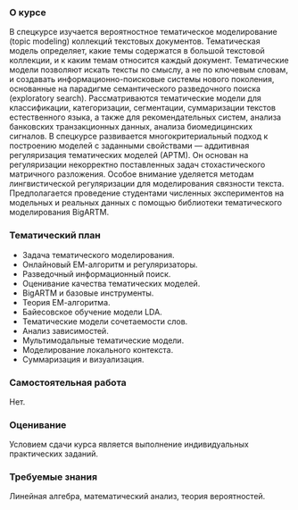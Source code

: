### О курсе

В спецкурсе изучается вероятностное тематическое моделирование (topic modeling) коллекций текстовых документов. Тематическая модель определяет, какие темы содержатся в большой текстовой коллекции, и к каким темам относится каждый документ. Тематические модели позволяют искать тексты по смыслу, а не по ключевым словам, и создавать информационно-поисковые системы нового поколения, основанные на парадигме семантического разведочного поиска (exploratory search). Рассматриваются тематические модели для классификации, категоризации, сегментации, суммаризации текстов естественного языка, а также для рекомендательных систем, анализа банковских транзакционных данных, анализа биомедицинских сигналов. В спецкурсе развивается многокритериальный подход к построению моделей с заданными свойствами — аддитивная регуляризация тематических моделей (АРТМ). Он основан на регуляризации некорректно поставленных задач стохастического матричного разложения. Особое внимание уделяется методам лингвистической регуляризации для моделирования связности текста. Предполагается проведение студентами численных экспериментов на модельных и реальных данных с помощью библиотеки тематического моделирования BigARTM.

### Тематический план

- Задача тематического моделирования.
- Онлайновый ЕМ-алгоритм и регуляризаторы.
- Разведочный информационный поиск.
- Оценивание качества тематических моделей.
- BigARTM и базовые инструменты.
- Теория ЕМ-алгоритма.
- Байесовское обучение модели LDA.
- Тематические модели сочетаемости слов.
- Анализ зависимостей.
- Мультимодальные тематические модели.
- Моделирование локального контекста.
- Суммаризация и визуализация.

### Самостоятельная работа

Нет.

### Оценивание

Условием сдачи курса является выполнение индивидуальных практических заданий.

### Требуемые знания

Линейная алгебра, математический анализ, теория вероятностей.

